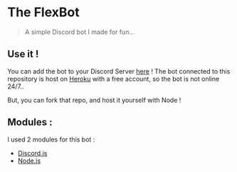 # The FlexBot
>A simple Discord bot I made for fun...
## Use it !
You can add the bot to your Discord Server [here](https://discordapp.com/oauth2/authorize?client_id=493100279902896139&scope=bot&permissions=0) !  The bot connected to this repository is host on [Heroku](https://www.heroku.com/)
 with a free account, so the bot is not online 24/7..
 
 But, you can fork that repo, and host it yourself with Node !
 
## Modules :
I used 2 modules for this bot :
- [Discord.js](https://discord.js.org/)
- [Node.js](https://nodejs.org/)
